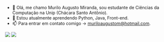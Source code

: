 - 👋  Olá, me chamo Murilo Augusto Miranda, sou estudante de Ciências da Computação na Unip (Chácara Santo Antônio).
- 👀  Estou atualmente aprendendo Python, Java, Front-end.
- 📫  Para entrar em contato comigo -> muriloaugustom@hotmail.com.

<div>
  <a href="https://github.com/MuriloAMiranda">
 
</div>
  
 <div> 
  <a href = "mailto:muriloaugustom@hotmail.com"><img src="https://www.google.com/imgres?imgurl=https%3A%2F%2Flogosmarcas.net%2Fwp-content%2Fuploads%2F2021%2F02%2FOutlook-Logo.png&imgrefurl=https%3A%2F%2Flogosmarcas.net%2Foutlook-logo%2F&tbnid=TJ2F268_8fiWgM&vet=12ahUKEwjbnZOk2bz1AhVkBdQKHV3NAUkQMygAegUIARC7AQ..i&docid=ko4HYZM1KMcvHM&w=3840&h=2160&itg=1&q=logo%20do%20outlook&ved=2ahUKEwjbnZOk2bz1AhVkBdQKHV3NAUkQMygAegUIARC7AQ" target="_blank"></a>
  <a href="https://www.linkedin.com/in/murilo-augusto-miranda-344736194/" target="_blank"><img src="https://img.shields.io/badge/-LinkedIn-%230077B5?style=for-the-badge&logo=linkedin&logoColor=white" target="_blank"></a> 
   </div>
